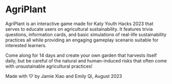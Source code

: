 # AgriPlant

AgriPlant is an interactive game made for Katy Youth Hacks 2023 that serves to educate users on agricultural sustainability. It features trivia questions, information cards, and basic simulations of real-life sustainability practices all while providing an engaging gameplay scenario suitable for interested learners. 

Come along for 14 days and create your own garden that harvests itself daily, but be careful of the natural and human-induced risks that often come with unsustainable agricultural practices!

Made with ♡ by Jamie Xiao and Emily Qi, August 2023
